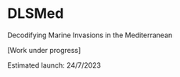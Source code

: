 # DLSMed
Decodifying Marine Invasions in the Mediterranean

[Work under progress]

Estimated launch: 24/7/2023
